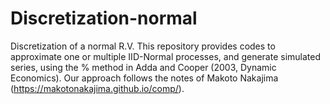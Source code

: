 # Discretization-normal
Discretization of a normal R.V.
This repository provides codes to approximate one or multiple IID-Normal processes, and generate simulated series, using the
% method in Adda and Cooper (2003, Dynamic Economics). Our approach follows the notes of Makoto Nakajima (https://makotonakajima.github.io/comp/).
